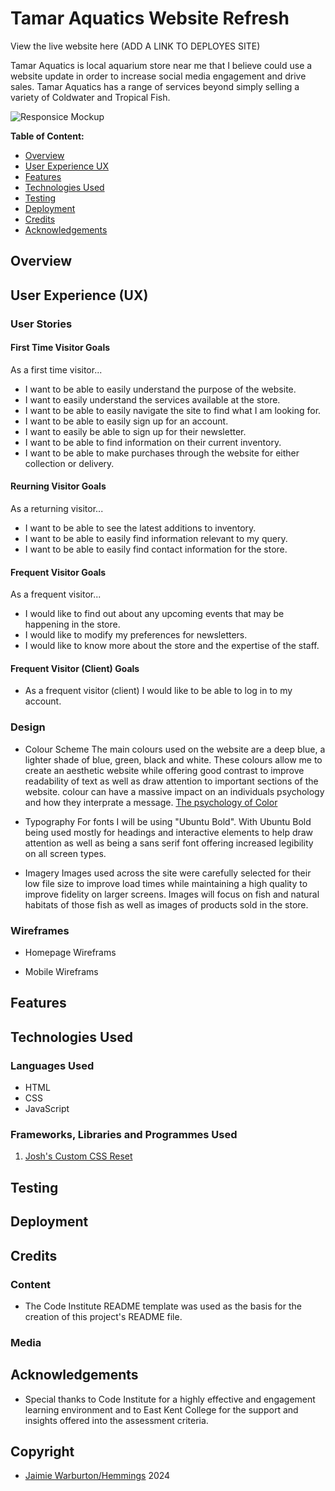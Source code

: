 # Tamar Aquatics Website Refresh

View the live website here (ADD A LINK TO DEPLOYES SITE)

Tamar Aquatics is local aquarium store near me that I believe could use a website update in order to increase social media engagement and drive sales. Tamar Aquatics has a range of services beyond simply selling a variety of Coldwater and Tropical Fish.

![Responsice Mockup](https://github.com/lucyrush/readme-template/blob/master/media/love_running_mockup.png)

**Table of Content:**

- [Overview](#Overview)
- [User Experience UX](#UX)
- [Features](#features)
- [Technologies Used](#TechnologiesUsed)
- [Testing](#Testing)
- [Deployment](#Deployment)
- [Credits](#Credits)
- [Acknowledgements](#Acknowledgements)

## Overview

## User Experience (UX)

### User Stories

#### First Time Visitor Goals

As a first time visitor...

- I want to be able to easily understand the purpose of the website.
- I want to easily understand the services available at the store.
- I want to be able to easily navigate the site to find what I am looking for.
- I want to be able to easily sign up for an account.
- I want to easily be able to sign up for their newsletter.
- I want to be able to find information on their current inventory.
- I want to be able to make purchases through the website for either collection or delivery.

#### Reurning Visitor Goals

As a returning visitor...

- I want to be able to see the latest additions to inventory.
- I want to be able to easily find information relevant to my query.
- I want to be able to easily find contact information for the store.

#### Frequent Visitor Goals

As a frequent visitor...

- I would like to find out about any upcoming events that may be happening in the store.
- I would like to modify my preferences for newsletters.
- I would like to know more about the store and the expertise of the staff.

#### Frequent Visitor (Client) Goals

- As a frequent visitor (client) I would like to be able to log in to my account.

### Design

- Colour Scheme
  The main colours used on the website are a deep blue, a lighter shade of blue, green, black and white. These colours allow me to create an aesthetic website while offering good contrast to improve readability of text as well as draw attention to important sections of the website. colour can have a massive impact on an individuals psychology and how they interprate a message. [The psychology of Color](https://99designs.com/blog/creative-inspiration/psychology-color-web-design/)

- Typography
  For fonts I will be using "Ubuntu Bold". With Ubuntu Bold being used mostly for headings and interactive elements to help draw attention as well as being a sans serif font offering increased legibility on all screen types.

- Imagery
  Images used across the site were carefully selected for their low file size to improve load times while maintaining a high quality to improve fidelity on larger screens. Images will focus on fish and natural habitats of those fish as well as images of products sold in the store.

### Wireframes

- Homepage Wireframs

- Mobile Wireframs

## Features

## Technologies Used

### Languages Used

- HTML
- CSS
- JavaScript

### Frameworks, Libraries and Programmes Used

1. [Josh's Custom CSS Reset](https://www.joshwcomeau.com/css/custom-css-reset/)

## Testing

## Deployment

## Credits

### Content

- The Code Institute README template was used as the basis for the creation of this project's README file.

### Media

## Acknowledgements

- Special thanks to Code Institute for a highly effective and engagement learning environment and to East Kent College for the support and insights offered into the assessment criteria.

## Copyright

- [Jaimie Warburton/Hemmings](https://github.com/JaimieHemmings) 2024

